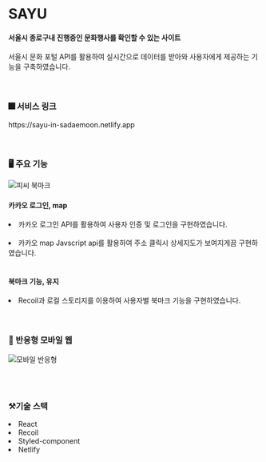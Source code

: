 <h1>SAYU</h1>
<h4>서울시 종로구내 진행중인 문화행사를 확인할 수 있는 사이트</h4>
<span>서울시 문화 포털 API를 활용하여 실시간으로 데이터를 받아와 사용자에게 제공하는 기능을 구축하였습니다.</span>
<br/>
<br/>
<br/>
<h3>🎆 서비스 링크</h3>
https://sayu-in-sadaemoon.netlify.app
<br/>
<br/>
<br/>

<h3>🖥 주요 기능</h3>

![피씨 북마크](https://github.com/ekki88/sayu/assets/96987560/7d7fd159-749e-4b60-a7db-8af0bba30f26)

<h4>카카오 로그인, map</h4> 
<li>카카오 로그인 API를 활용하여 사용자 인증 및 로그인을 구현하였습니다.  </li> <br/>
<li>카카오 map Javscript api를 활용하여 주소 클릭시 상세지도가 보여지게끔 구현하였습니다.  </li> <br/>
<h4>북마크 기능, 유지</h4> 
<li>Recoil과 로컬 스토리지를 이용하여 사용자별 북마크 기능을 구현하였습니다.</li>
<br/>
<br/>
<h3>📲 반응형 모바일 웹</h3>

![모바일 반응형](https://github.com/ekki88/sayu/assets/96987560/0aca51cf-cc9c-49f5-b811-763bfd90f499)

<br/>
<br/>
<h3>⚒기술 스택</h3>
<li>React</li>
<li>Recoil</li>
<li>Styled-component</li>
<li>Netlify</li>

